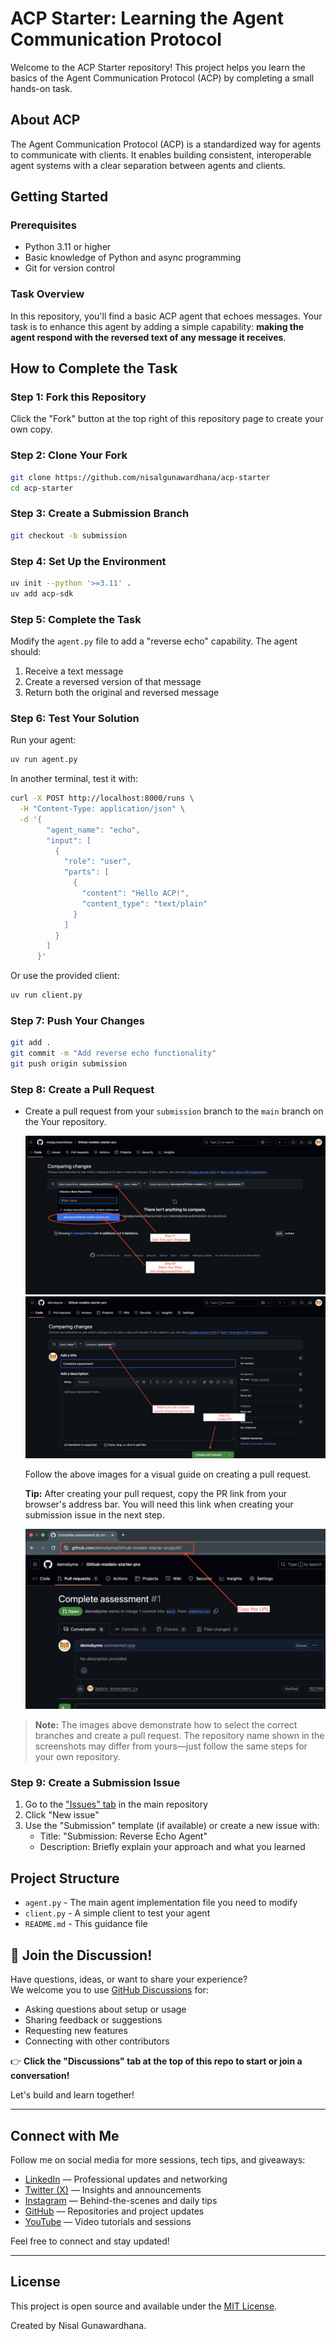 # ACP Starter: Learning the Agent Communication Protocol

Welcome to the ACP Starter repository! This project helps you learn the basics of the Agent Communication Protocol (ACP) by completing a small hands-on task.

## About ACP

The Agent Communication Protocol (ACP) is a standardized way for agents to communicate with clients. It enables building consistent, interoperable agent systems with a clear separation between agents and clients.

## Getting Started

### Prerequisites

- Python 3.11 or higher
- Basic knowledge of Python and async programming
- Git for version control

### Task Overview

In this repository, you'll find a basic ACP agent that echoes messages. Your task is to enhance this agent by adding a simple capability: **making the agent respond with the reversed text of any message it receives**.

## How to Complete the Task

### Step 1: Fork this Repository

Click the "Fork" button at the top right of this repository page to create your own copy.

### Step 2: Clone Your Fork

```bash
git clone https://github.com/nisalgunawardhana/acp-starter
cd acp-starter
```

### Step 3: Create a Submission Branch

```bash
git checkout -b submission
```

### Step 4: Set Up the Environment

```bash
uv init --python '>=3.11' .
uv add acp-sdk
```

### Step 5: Complete the Task

Modify the `agent.py` file to add a "reverse echo" capability. The agent should:
1. Receive a text message
2. Create a reversed version of that message
3. Return both the original and reversed message

### Step 6: Test Your Solution

Run your agent:
```bash
uv run agent.py
```

In another terminal, test it with:
```bash
curl -X POST http://localhost:8000/runs \
  -H "Content-Type: application/json" \
  -d '{
        "agent_name": "echo",
        "input": [
          {
            "role": "user",
            "parts": [
              {
                "content": "Hello ACP!",
                "content_type": "text/plain"
              }
            ]
          }
        ]
      }'
```

Or use the provided client:
```bash
uv run client.py
```

### Step 7: Push Your Changes

```bash
git add .
git commit -m "Add reverse echo functionality"
git push origin submission
```

### Step 8: Create a Pull Request

- Create a pull request from your `submission` branch to the `main` branch on the Your repository.

   ![How to Make a PR - Step 1](./images/pr-image1.png)
   ![How to Make a PR - Step 2](./images/pr-image2.png)

    Follow the above images for a visual guide on creating a pull request.

   **Tip:** After creating your pull request, copy the PR link from your browser's address bar. You will need this link when creating your submission issue in the next step.

   ![How to Make a PR - Step 3](./images/pr-image3.png)

> **Note:** The images above demonstrate how to select the correct branches and create a pull request. The repository name shown in the screenshots may differ from yours—just follow the same steps for your own repository.

### Step 9: Create a Submission Issue

1. Go to the ["Issues" tab](https://github.com/nisalgunawardhana/acp-starter/issues) in the main repository
2. Click "New issue"
3. Use the "Submission" template (if available) or create a new issue with:
   - Title: "Submission: Reverse Echo Agent"
   - Description: Briefly explain your approach and what you learned

## Project Structure

- `agent.py` - The main agent implementation file you need to modify
- `client.py` - A simple client to test your agent
- `README.md` - This guidance file

## 💬 Join the Discussion!

Have questions, ideas, or want to share your experience?  
We welcome you to use [GitHub Discussions](https://github.com/nisalgunawardhana/acp-starter/discussions) for:

- Asking questions about setup or usage
- Sharing feedback or suggestions
- Requesting new features
- Connecting with other contributors

👉 **Click the "Discussions" tab at the top of this repo to start or join a conversation!**

Let's build and learn together!

---

## Connect with Me

Follow me on social media for more sessions, tech tips, and giveaways:

- [LinkedIn](https://www.linkedin.com/in/nisalgunawardhana/) — Professional updates and networking
- [Twitter (X)](https://x.com/thenisals) — Insights and announcements
- [Instagram](https://www.instagram.com/thenisals) — Behind-the-scenes and daily tips
- [GitHub](https://github.com/nisalgunawardhana) — Repositories and project updates
- [YouTube](https://www.youtube.com/channel/UCNP5-zR4mN6zkiJ9pVCM-1w) — Video tutorials and sessions

Feel free to connect and stay updated!

---

## License

This project is open source and available under the [MIT License](LICENSE).

Created by Nisal Gunawardhana.
